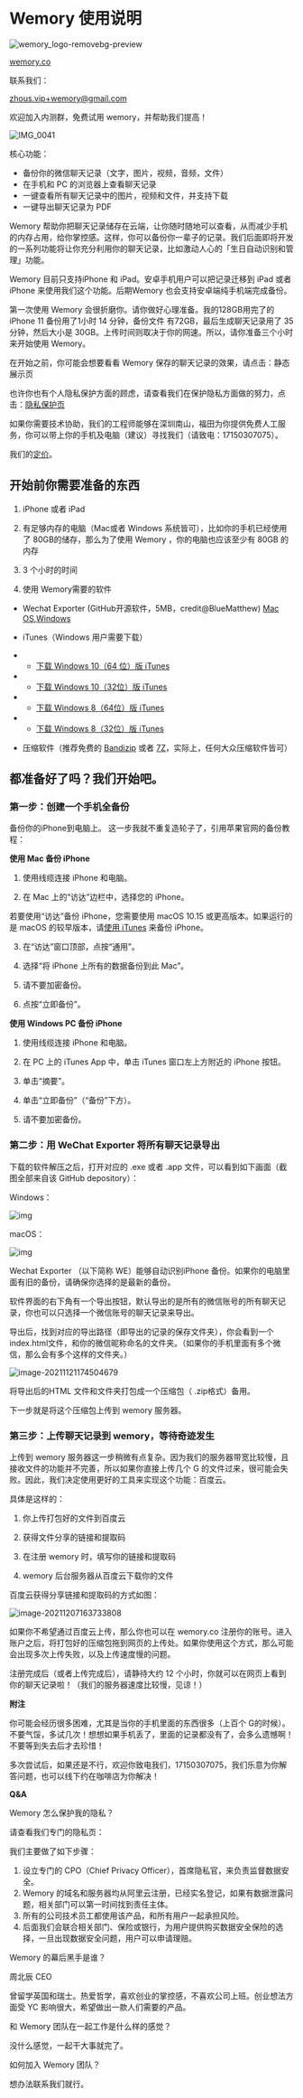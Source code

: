 # Wemory 使用说明



![wemory_logo-removebg-preview](README.assets/wemory_logo-removebg-preview-7487710.png)

[wemory.co](wemory.co)

联系我们：

zhous.vip+wemory@gmail.com



欢迎加入内测群，免费试用  wemory，并帮助我们提高！



![IMG_0041](README.assets/IMG_0041.JPG)





核心功能：

* 备份你的微信聊天记录（文字，图片，视频，音频，文件）
* 在手机和 PC 的浏览器上查看聊天记录
* 一键查看所有聊天记录中的图片，视频和文件，并支持下载
* 一键导出聊天记录为 PDF 



Wemory 帮助你把聊天记录储存在云端，让你随时随地可以查看，从而减少手机的内存占用，给你掌控感。这样，你可以备份你一辈子的记录。我们后面即将开发的一系列功能将让你充分利用你的聊天记录，比如激动人心的「生日自动识别和管理」功能。 

Wemory 目前只支持iPhone 和 iPad。安卓手机用户可以把记录迁移到 iPad 或者iPhone 来使用我们这个功能。后期Wemory 也会支持安卓端纯手机端完成备份。

第一次使用 Wemory 会很折磨你。请你做好心理准备。我的128GB用完了的 iPhone 11 备份用了1小时 14 分钟，备份文件 有72GB，最后生成聊天记录用了 35分钟，然后大小是 30GB。上传时间则取决于你的网速。所以，请你准备三个小时来开始使用 Wemory。

在开始之前，你可能会想要看看 Wemory 保存的聊天记录的效果，请点击：静态展示页

也许你也有个人隐私保护方面的顾虑，请查看我们在保护隐私方面做的努力，点击：[隐私保护页](/privacy.md)

如果你需要技术协助，我们的工程师能够在深圳南山，福田为你提供免费人工服务，你可以带上你的手机及电脑（建议）寻找我们（请致电：17150307075）。



我们的[定价](/pricing.md)。

 

## 开始前你需要准备的东西

1. iPhone 或者 iPad

2.  有足够内存的电脑（Mac或者 Windows 系统皆可），比如你的手机已经使用了 80GB的储存，那么为了使用 Wemory ，你的电脑也应该至少有 80GB 的内存

3. 3 个小时的时间

4.  使用 Wemory需要的软件

   * Wechat Exporter (GitHub开源软件，5MB，credit@BlueMatthew) [Mac OS](https://github.com/BlueMatthew/WechatExporter/releases/download/v1.9.0.2/v1.9.0.2_x64_macos.zip),[Windows](https://github.com/BlueMatthew/WechatExporter/releases/download/v1.9.0.2/v1.9.0.2_x64_win.zip)
   
   * iTunes（Windows 用户需要下载）

   - * [下载 Windows 10（64 位）版 iTunes](https://secure-appldnld.apple.com/itunes12/001-97787-20210421-F0E5A3C2-A2C9-11EB-A40B-A128318AD179/iTunes64Setup.exe)
   - * [下载 Windows 10（32位）版 iTunes](https://secure-appldnld.apple.com/itunes12/001-97791-20210421-F0E1AA9C-A2C9-11EB-8059-A028318AD179/iTunesSetup.exe)
   - * [下载 Windows 8（64位）版 iTunes](https://secure-appldnld.apple.com/itunes12/001-80053-20210422-E8A3B28C-A3B2-11EB-BE07-CE1B67FC6302/iTunes64Setup.exe)
   - * [下载 Windows 8（32位）版 iTunes](https://secure-appldnld.apple.com/itunes12/001-80042-20210422-E8A351F2-A3B2-11EB-9A8F-CF1B67FC6302/iTunesSetup.exe)
   
   * 压缩软件（推荐免费的 [Bandizip](https://cn.bandisoft.com/bandizip/) 或者 [7Z](https://sparanoid.com/lab/7z/)，实际上，任何大众压缩软件皆可）

 

## 都准备好了吗？我们开始吧。

 

### 第一步：创建一个手机全备份

备份你的iPhone到电脑上。 这一步我就不重复造轮子了，引用苹果官网的备份教程：

 

**使用 Mac 备份 iPhone**

1. 使用线缆连接 iPhone 和电脑。

2. 在 Mac 上的“访达”边栏中，选择您的 iPhone。

若要使用“访达”备份 iPhone，您需要使用 macOS 10.15 或更高版本。如果运行的是 macOS 的较早版本，请[使用 iTunes](https://support.apple.com/zh-cn/guide/itunes/back-up-your-ios-device-itns3280/12.9/mac/10.14) 来备份 iPhone。

3. 在“访达”窗口顶部，点按“通用”。

4. 选择“将 iPhone 上所有的数据备份到此 Mac”。

5. 请不要加密备份。

6. 点按“立即备份”。

 

**使用 Windows PC 备份 iPhone**

1. 使用线缆连接 iPhone 和电脑。

2. 在 PC 上的 iTunes App 中，单击 iTunes 窗口左上方附近的 iPhone 按钮。

3. 单击“摘要”。

4. 单击“立即备份”（“备份”下方）。

5. 请不要加密备份。



### 第二步：用 WeChat Exporter 将所有聊天记录导出

 

下载的软件解压之后，打开对应的 .exe 或者 .app 文件，可以看到如下画面（截图全部来自该 GitHub depository）：

Windows：

![img](README.assets/68747470733a2f2f7372632e77616b696e2e6f72672f6769746875622f77786578702f73637265656e73686f74732f77696e2e706e67.png)

 

macOS：

![img](README.assets/68747470733a2f2f7372632e77616b696e2e6f72672f6769746875622f77786578702f73637265656e73686f74732f6d61632e706e67232323.png) 



Wechat Exporter （以下简称 WE）能够自动识别iPhone 备份。如果你的电脑里面有旧的备份，请确保你选择的是最新的备份。

软件界面的右下角有一个导出按钮，默认导出的是所有的微信账号的所有聊天记录，你也可以只选择一个微信账号的聊天记录来导出。

导出后，找到对应的导出路径（即导出的记录的保存文件夹），你会看到一个index.html文件，和你的微信昵称命名的文件夹。（如果你的手机里面有多个微信，那么会有多个这样的文件夹。）

 

![image-20211121174504679](README.assets/image-20211121174504679.png)



将导出后的HTML 文件和文件夹打包成一个压缩包（ .zip格式）备用。

下一步就是将这个压缩包上传到 wemory 服务器。

 

### **第三步：上传聊天记录到 wemory，等待奇迹发生**

上传到 wemory 服务器这一步稍微有点复杂。因为我们的服务器带宽比较慢，且接收文件的功能并不完善，所以如果你直接上传几个 G 的文件过来，很可能会失败。因此，我们决定使用更好的工具来实现这个功能：百度云。

具体是这样的：

1. 你上传打包好的文件到百度云

2. 获得文件分享的链接和提取码
3. 在注册 wemory 时，填写你的链接和提取码
4. wemory 后台服务器从百度云下载你的文件



百度云获得分享链接和提取码的方式如图：

![image-20211207163733808](README.assets/image-20211207163733808.png)



如果你不希望通过百度云上传，那么你也可以在 wemory.co 注册你的账号。进入账户之后，将打包好的压缩包拖到网页的上传处。如果你使用这个方式，那么可能会出现多次上传失败，以及上传速度慢的问题。



注册完成后（或者上传完成后），请静待大约 12 个小时，你就可以在网页上看到你的聊天记录啦！（我们的服务器速度比较慢，见谅！）

 

**附注**

你可能会经历很多困难，尤其是当你的手机里面的东西很多（上百个 G的时候）。不要气馁，多试几次！想想如果手机丢了，里面的记录都没有了，会多么遗憾啊！不要等到失去后才去珍惜！

多次尝试后，如果还是不行，欢迎你致电我们，17150307075，我们乐意为你解答问题，也可以线下约在咖啡店为你解决！



**Q&A** 

Wemory 怎么保护我的隐私？

请查看我们专门的隐私页：

我们主要做了如下步骤：

1. 设立专门的 CPO（Chief Privacy Officer），首席隐私官，来负责监督数据安全。
2. Wemory 的域名和服务器均从阿里云注册，已经实名登记，如果有数据泄露问题，相关部门可以第一时间找到责任主体。
3. 所有的公司技术员工都使用该产品，和所有用户一起承担风险。
4. 后面我们会联合相关部门、保险或银行，为用户提供购买数据安全保险的选择，一旦出现数据安全问题，用户可以申请理赔。



Wemory 的幕后黑手是谁？

周北辰 CEO

曾留学英国和瑞士。热爱哲学，喜欢创业的掌控感，不喜欢公司上班。创业想法方面受 YC 影响很大，希望做出一款人们需要的产品。



和 Wemory 团队在一起工作是什么样的感觉？

没什么感觉，一起干大事就完了。



如何加入 Wemory 团队？

想办法联系我们就行。

